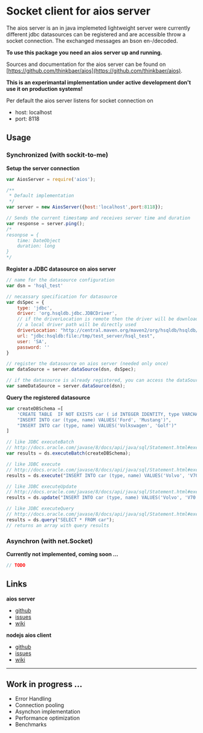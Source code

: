 # Socket client for aios server

The aios server is an in java implemeted lightweight server were currently different jdbc datasources can be registered and are accessible throw a socket connection. The exchanged messages an bson en-/decoded.

__To use this package you need an aios server up and running.__

Sources and documentation for the aios server can be found on [https://github.com/thinkbaer/aios](https://github.com/thinkbaer/aios).

__This is an experimantal implementation under active development don't use it on production systems!__



Per default the aios server listens for socket connection on 
 * host: localhost
 * port: 8118

## Usage

### Synchronized (with sockit-to-me)




__Setup the server connection__
```js
var AiosServer = require('aios');

/**
 * Default implementation
 */
var server = new AiosServer({host:'localhost',port:8118});

// Sends the current timestamp and receives server time and duration
var response = server.ping();
/*
resonpse = {
	time: DateObject
	duration: long
}
*/
```

__Register a JDBC datasource on aios server__
```js
// name for the datasource configuration
var dsn = 'hsql_test'

// necassary specification for datasource
var dsSpec = {
	type: 'jdbc',
	driver: 'org.hsqldb.jdbc.JDBCDriver',
	// if the driverLocation is remote then the driver will be downloaded by the server
	// a local driver path will be directly used 
	driverLocation: "http://central.maven.org/maven2/org/hsqldb/hsqldb/2.3.3/hsqldb-2.3.3.jar",
	url: "jdbc:hsqldb:file:/tmp/test_server/hsql_test",
	user: 'SA',
	password: ''
}

// register the datasource on aios server (needed only once)
var dataSource = server.dataSource(dsn, dsSpec);

// if the datasource is already registered, you can access the dataSource Object through
var sameDataSource = server.dataSource(dsn);
```

__Query the registered datasource__

```js
var createDBSchema =[
    'CREATE TABLE  IF NOT EXISTS car ( id INTEGER IDENTITY, type VARCHAR(256), name VARCHAR(256))'
    "INSERT INTO car (type, name) VALUES('Ford', 'Mustang')",
    "INSERT INTO car (type, name) VALUES('Volkswagen', 'Golf')"
]

// like JDBC executeBatch 
// http://docs.oracle.com/javase/8/docs/api/java/sql/Statement.html#executeBatch--
var results = ds.executeBatch(createDBSchema);

// like JDBC execute
// http://docs.oracle.com/javase/8/docs/api/java/sql/Statement.html#execute--
results = ds.execute("INSERT INTO car (type, name) VALUES('Volvo', 'V70')");

// like JDBC executeUpdate
// http://docs.oracle.com/javase/8/docs/api/java/sql/Statement.html#executeUpdate--
results = ds.update("INSERT INTO car (type, name) VALUES('Volvo', 'V70')");

// like JDBC executeQuery
// http://docs.oracle.com/javase/8/docs/api/java/sql/Statement.html#executeQuery--
results = ds.query("SELECT * FROM car");
// returns an array with query results


```




### Asynchron (with net.Socket)

__Currently not implemented, coming soon ...__

```js
// TODO
```


## Links

__aios server__
 * [github](https://github.com/thinkbaer/aios)
 * [issues](https://github.com/thinkbaer/aios/issues)
 * [wiki](https://github.com/thinkbaer/aios/wiki)

__nodejs aios client__
 * [github](https://github.com/thinkbaer/node-aios)
 * [issues](https://github.com/thinkbaer/node-aios/issues)
 * [wiki](https://github.com/thinkbaer/node-aios/wiki)


----


## Work in progress ...

* Error Handling
* Connection pooling
* Asynchon implementation
* Performance optimization
* Benchmarks


